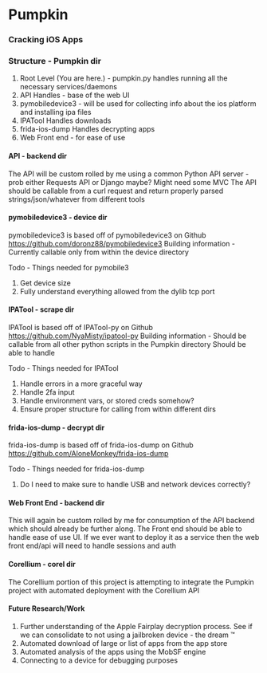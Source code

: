 # Pumpkin
### Cracking iOS Apps

### Structure - Pumpkin dir
1. Root Level (You are here.) - pumpkin.py handles running all the necessary services/daemons
2. API Handles - base of the web UI
3. pymobiledevice3 - will be used for collecting info about the ios platform and installing ipa files
4. IPATool Handles downloads
5. frida-ios-dump Handles decrypting apps
6. Web Front end - for ease of use


#### API - backend dir
The API will be custom rolled by me using a common Python API server - prob either Requests API or Django maybe? Might need some MVC
The API should be callable from a curl request and return properly parsed strings/json/whatever from different tools

#### pymobiledevice3 - device dir
pymobiledevice3 is based off of pymobiledevice3 on Github https://github.com/doronz88/pymobiledevice3
Building information - 
Currently callable only from within the device directory

Todo - Things needed for pymobile3
1. Get device size
2. Fully understand everything allowed from the dylib tcp port

#### IPATool - scrape dir
IPATool is based off of IPATool-py on Github https://github.com/NyaMisty/ipatool-py
Building information -
Should be callable from all other python scripts in the Pumpkin directory
Should be able to handle 

Todo - Things needed for IPATool
1. Handle errors in a more graceful way
2. Handle 2fa input
3. Handle environment vars, or stored creds somehow? 
4. Ensure proper structure for calling from within different dirs


#### frida-ios-dump - decrypt dir
frida-ios-dump is based off of frida-ios-dump on Github https://github.com/AloneMonkey/frida-ios-dump

Todo - Things needed for frida-ios-dump 
1. Do I need to make sure to handle USB and network devices correctly? 


#### Web Front End - backend dir
This will again be custom rolled by me for consumption of the API backend which should already be further along. 
The Front end should be able to handle ease of use UI. 
If we ever want to deploy it as a service then the web front end/api will need to handle sessions and auth


#### Corellium - corel dir
The Corellium portion of this project is attempting to integrate the Pumpkin project with automated deployment with the Corellium API 


#### Future Research/Work
1. Further understanding of the Apple Fairplay decryption process. See if we can consolidate to not using a jailbroken device - the dream :tm:
2. Automated download of large or list of apps from the app store
3. Automated analysis of the apps using the MobSF engine
4. Connecting to a device for debugging purposes